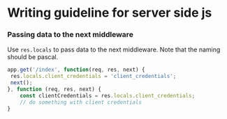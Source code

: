# Writing guideline for server side js

### Passing data to the next middleware

Use `res.locals` to pass data to the next middleware.
Note that the naming should be pascal.
```javascript
app.get('/index', function(req, res, next) {
 res.locals.client_credentials = 'client_credentials';
 next();
}, function (req, res, next) {
    const clientCredentials = res.locals.client_credentials;
    // do something with client credentials
}
```